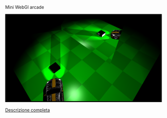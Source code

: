 Mini WebGl arcade

![Alfred](https://raw.githubusercontent.com/FerrariAndrea/WebGLMiniArcade/master/Doc/img/sprint4.png)

<a href="https://raw.githubusercontent.com/FerrariAndrea/WebGLMiniArcade/master/Doc/doc.html">Descrizione completa<a/>
